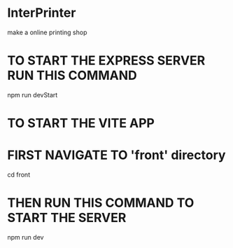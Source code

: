 # InterPrinter
make a online printing shop 

# TO START THE EXPRESS SERVER RUN THIS COMMAND 
 npm run devStart

# TO START THE VITE APP 
# FIRST NAVIGATE TO 'front' directory 
 cd front 

# THEN RUN THIS COMMAND TO START THE SERVER 
 npm run dev 
